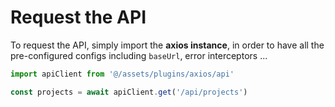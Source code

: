 # Request the API

To request the API, simply import the **axios instance**, in order to have all the pre-configured configs including `baseUrl`, error interceptors ...

``` ts
import apiClient from '@/assets/plugins/axios/api'

const projects = await apiClient.get('/api/projects')
```